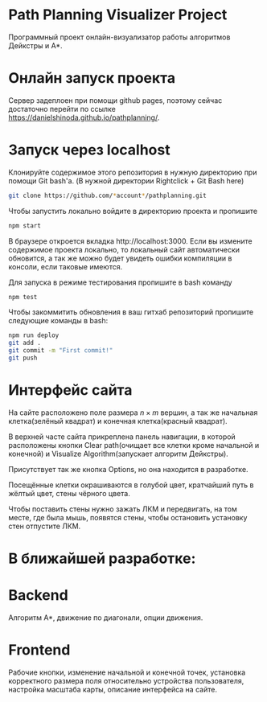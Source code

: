 # Path Planning Visualizer Project

Программный проект онлайн-визуализатор работы алгоритмов Дейкстры и А*.

# Онлайн запуск проекта

Сервер задеплоен при помощи github pages, поэтому сейчас достаточно перейти по ссылке https://danielshinoda.github.io/pathplanning/.

# Запуск через localhost

Клонируйте содержимое этого репозитория в нужную директорию при помощи Git bash'a. (В нужной директории Rightclick + Git Bash here)

```bash
git clone https://github.com/*account*/pathplanning.git
```

Чтобы запустить локально войдите в директорию проекта и пропишите

```bash
npm start
```

В браузере откроется вкладка http://localhost:3000. Если вы измените содержимое проекта локально, то локальный сайт автоматически обновится, а так же можно будет увидеть ошибки компиляции в консоли, если таковые имеются.

Для запуска в режиме тестирования пропишите в bash команду

```bash
npm test
```

Чтобы закоммитить обновления в ваш гитхаб репозиторий пропишите следующие команды в bash:

```bash
npm run deploy
git add .
git commit -m "First commit!"
git push
```

# Интерфейс сайта

На сайте расположено поле размера $n\times m$ вершин, а так же начальная клетка(зелёный квадрат) и конечная клетка(красный квадрат).

В верхней часте сайта прикреплена панель навигации, в которой расположены кнопки Clear path(очищает все клетки кроме начальной и конечной) и Visualize Algorithm(запускает алгоритм Дейкстры).

Присутствует так же кнопка Options, но она находится в разработке.

Посещённые клетки окрашиваются в голубой цвет, кратчайший путь в жёлтый цвет, стены чёрного цвета.

Чтобы поставить стены нужно зажать ЛКМ и передвигать, на том месте, где была мышь, появятся стены, чтобы остановить установку стен отпустите ЛКМ.

# В ближайшей разработке:

# Backend

Алгоритм A*, движение по диагонали, опции движения.

# Frontend

Рабочие кнопки, изменение начальной и конечной точек, установка корректного размера поля относительно устройства пользователя, настройка масштаба карты, описание интерфейса на сайте.
